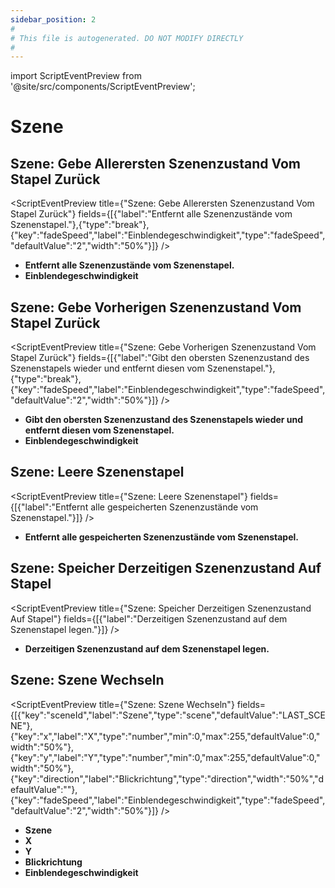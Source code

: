 ```yaml
---
sidebar_position: 2
#
# This file is autogenerated. DO NOT MODIFY DIRECTLY
#
---
```


import ScriptEventPreview from '@site/src/components/ScriptEventPreview';

# Szene

## Szene: Gebe Allerersten Szenenzustand Vom Stapel Zurück
<ScriptEventPreview title={"Szene: Gebe Allerersten Szenenzustand Vom Stapel Zurück"} fields={[{"label":"Entfernt alle Szenenzustände vom Szenenstapel."},{"type":"break"},{"key":"fadeSpeed","label":"Einblendegeschwindigkeit","type":"fadeSpeed","defaultValue":"2","width":"50%"}]} />

- **Entfernt alle Szenenzustände vom Szenenstapel.**  
- **Einblendegeschwindigkeit**  

## Szene: Gebe Vorherigen Szenenzustand Vom Stapel Zurück
<ScriptEventPreview title={"Szene: Gebe Vorherigen Szenenzustand Vom Stapel Zurück"} fields={[{"label":"Gibt den obersten Szenenzustand des Szenenstapels wieder und entfernt diesen vom Szenenstapel."},{"type":"break"},{"key":"fadeSpeed","label":"Einblendegeschwindigkeit","type":"fadeSpeed","defaultValue":"2","width":"50%"}]} />

- **Gibt den obersten Szenenzustand des Szenenstapels wieder und entfernt diesen vom Szenenstapel.**  
- **Einblendegeschwindigkeit**  

## Szene: Leere Szenenstapel
<ScriptEventPreview title={"Szene: Leere Szenenstapel"} fields={[{"label":"Entfernt alle gespeicherten Szenenzustände vom Szenenstapel."}]} />

- **Entfernt alle gespeicherten Szenenzustände vom Szenenstapel.**  

## Szene: Speicher Derzeitigen Szenenzustand Auf Stapel
<ScriptEventPreview title={"Szene: Speicher Derzeitigen Szenenzustand Auf Stapel"} fields={[{"label":"Derzeitigen Szenenzustand auf dem Szenenstapel legen."}]} />

- **Derzeitigen Szenenzustand auf dem Szenenstapel legen.**  

## Szene: Szene Wechseln
<ScriptEventPreview title={"Szene: Szene Wechseln"} fields={[{"key":"sceneId","label":"Szene","type":"scene","defaultValue":"LAST_SCENE"},{"key":"x","label":"X","type":"number","min":0,"max":255,"defaultValue":0,"width":"50%"},{"key":"y","label":"Y","type":"number","min":0,"max":255,"defaultValue":0,"width":"50%"},{"key":"direction","label":"Blickrichtung","type":"direction","width":"50%","defaultValue":""},{"key":"fadeSpeed","label":"Einblendegeschwindigkeit","type":"fadeSpeed","defaultValue":"2","width":"50%"}]} />

- **Szene**  
- **X**  
- **Y**  
- **Blickrichtung**  
- **Einblendegeschwindigkeit**  

